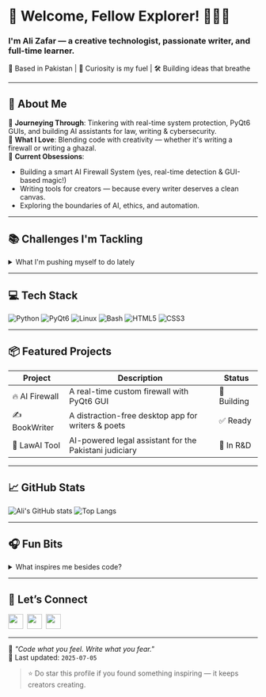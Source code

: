 # 👋 Welcome, Fellow Explorer! 🙋🏻‍♂️

### I'm Ali Zafar — a creative technologist, passionate writer, and full-time learner.

📍 Based in Pakistan | 🧠 Curiosity is my fuel | 🛠️ Building ideas that breathe

---

## 🌟 About Me

🚀 **Journeying Through**: Tinkering with real-time system protection, PyQt6 GUIs, and building AI assistants for law, writing & cybersecurity.  
💬 **What I Love**: Blending code with creativity — whether it's writing a firewall or writing a ghazal.  
🧠 **Current Obsessions**:  
- Building a smart AI Firewall System (yes, real-time detection & GUI-based magic!)  
- Writing tools for creators — because every writer deserves a clean canvas.  
- Exploring the boundaries of AI, ethics, and automation.

---

## 📚 Challenges I'm Tackling

<details>
  <summary>What I'm pushing myself to do lately</summary>
  <ul>
    <li>Learn something new every day (no excuses!)</li>
    <li>Code at least 2-3 hours/day — deep work, zero distractions</li>
    <li>Build complete tools that solve real-world problems</li>
    <li>Stay minimalist, think maximalist</li>
  </ul>
</details>

---

## 💻 Tech Stack

![Python](https://img.shields.io/badge/-Python-05122A?style=for-the-badge&logo=python)
![PyQt6](https://img.shields.io/badge/-PyQt6-41CD52?style=for-the-badge&logo=qt&logoColor=white)
![Linux](https://img.shields.io/badge/-Linux-FCC624?style=for-the-badge&logo=linux&logoColor=black)
![Bash](https://img.shields.io/badge/-Bash-1f1f1f?style=for-the-badge&logo=gnubash)
![HTML5](https://img.shields.io/badge/-HTML5-E34F26?style=for-the-badge&logo=html5&logoColor=white)
![CSS3](https://img.shields.io/badge/-CSS3-1572B6?style=for-the-badge&logo=css3)

---

## 📦 Featured Projects

| Project        | Description                                           | Status      |
|----------------|-------------------------------------------------------|-------------|
| 🔥 AI Firewall | A real-time custom firewall with PyQt6 GUI            | 🚧 Building |
| ✍️ BookWriter  | A distraction-free desktop app for writers & poets    | ✅ Ready    |
| 🧠 LawAI Tool  | AI-powered legal assistant for the Pakistani judiciary | 🔬 In R&D   |

---

## 📈 GitHub Stats

![Ali's GitHub stats](https://github-readme-stats.vercel.app/api?username=yourusername&show_icons=true&theme=radical)
![Top Langs](https://github-readme-stats.vercel.app/api/top-langs/?username=yourusername&layout=compact&theme=radical)

---

## 🎧 Fun Bits

<details>
  <summary>What inspires me besides code?</summary>
  <ul>
    <li>📖 Ghazals & Urdu poetry — because language can be just as elegant as code</li>
    <li>🎶 Lo-fi + rain playlists during deep work sessions</li>
    <li>📸 Capturing silence through photography</li>
  </ul>
</details>

---

## 🔗 Let’s Connect

<p align="left">
  <a href="https://twitter.com/yourhandle" target="_blank"><img src="https://cdn.jsdelivr.net/npm/simple-icons@3.0.1/icons/twitter.svg" height="30" width="30" /></a>&nbsp;
  <a href="https://www.linkedin.com/in/yourhandle" target="_blank"><img src="https://cdn.jsdelivr.net/npm/simple-icons@3.0.1/icons/linkedin.svg" height="30" width="30" /></a>&nbsp;
  <a href="https://www.instagram.com/yourhandle" target="_blank"><img src="https://cdn.jsdelivr.net/npm/simple-icons@3.0.1/icons/instagram.svg" height="30" width="30" /></a>&nbsp;
</p>

---

🌟 *"Code what you feel. Write what you fear."*  
📅 Last updated: `2025-07-05`

> ⭐ Do star this profile if you found something inspiring — it keeps creators creating.

